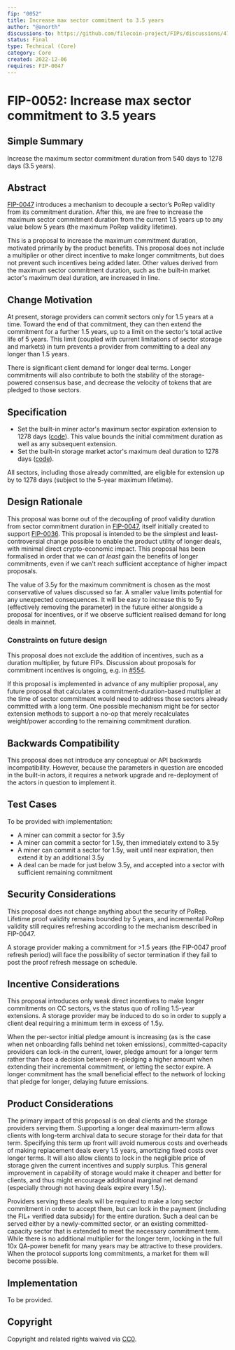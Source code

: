 ```yaml
---
fip: "0052"
title: Increase max sector commitment to 3.5 years
author: "@anorth"
discussions-to: https://github.com/filecoin-project/FIPs/discussions/475
status: Final
type: Technical (Core)
category: Core
created: 2022-12-06
requires: FIP-0047
---
```


# FIP-0052: Increase max sector commitment to 3.5 years

## Simple Summary
Increase the maximum sector commitment duration from 540 days to 1278 days (3.5 years).

## Abstract
[FIP-0047](https://github.com/filecoin-project/FIPs/blob/master/FIPS/fip-0047.md) 
introduces a mechanism to decouple a sector’s PoRep validity from its commitment duration.
After this, we are free to increase the maximum sector commitment duration from the current 1.5 years
up to any value below 5 years (the maximum PoRep validity lifetime).

This is a proposal to increase the maximum commitment duration, motivated primarily by the product benefits.
This proposal does not include a multiplier or other direct incentive to make longer commitments,
but does not prevent such incentives being added later.
Other values derived from the maximum sector commitment duration, 
such as the built-in market actor's maximum deal duration, are increased in line.

## Change Motivation
At present, storage providers can commit sectors only for 1.5 years at a time.
Toward the end of that commitment, they can then extend the commitment for a further 1.5 years,
up to a limit on the sector's total active life of 5 years.
This limit (coupled with current limitations of sector storage and markets) in turn prevents a provider
from committing to a deal any longer than 1.5 years.

There is significant client demand for longer deal terms.
Longer commitments will also contribute to both the stability of the storage-powered consensus base,
and decrease the velocity of tokens that are pledged to those sectors.

## Specification
- Set the built-in miner actor's maximum sector expiration extension to 1278 days 
  ([code](https://github.com/filecoin-project/builtin-actors/blob/a6250c71cd099b781912b71ae4dec9809aec3fb9/runtime/src/runtime/policy.rs#L367)).
  This value bounds the initial commitment duration as well as any subsequent extension.
- Set the built-in storage market actor's maximum deal duration to 1278 days
  ([code](https://github.com/filecoin-project/builtin-actors/blob/dc8077c30694bda58559cd057c6d1a0e1b73fc6e/actors/market/src/policy.rs#L22)).

All sectors, including those already committed, are eligible for extension up by to 1278 days (subject to the 5-year maximum lifetime).

## Design Rationale
This proposal was borne out of the decoupling of proof validity duration from sector commitment duration in
[FIP-0047](https://github.com/filecoin-project/FIPs/blob/master/FIPS/fip-0047.md), itself initially created 
to support [FIP-0036](https://github.com/filecoin-project/FIPs/blob/master/FIPS/fip-0036.md).
This proposal is intended to be the simplest and least-controversial change possible to enable the 
product utility of longer deals, with minimal direct crypto-economic impact.
This proposal has been formalised in order that we can _at least_ gain the benefits of longer commitments,
even if we can't reach sufficient acceptance of higher impact proposals.

The value of 3.5y for the maximum commitment is chosen as the most conservative of values discussed so far.
A smaller value limits potential for any unexpected consequences.
It will be easy to increase this to 5y (effectively removing the parameter) in the future either
alongside a proposal for incentives, 
or if we observe sufficient realised demand for long deals in mainnet.

### Constraints on future design
This proposal does not exclude the addition of incentives, such as a duration multiplier, by future FIPs.
Discussion about proposals for commitment incentives is ongoing, 
e.g. in [#554](https://github.com/filecoin-project/FIPs/discussions/554).

If this proposal is implemented in advance of any multiplier proposal, 
any future proposal that calculates a commitment-duration-based multiplier at the time of sector commitment 
would need to address those sectors already committed with a long term.
One possible mechanism might be for sector extension methods to support a no-op 
that merely recalculates weight/power according to the remaining commitment duration.

## Backwards Compatibility
This proposal does not introduce any conceptual or API backwards incompatibility.
However, because the parameters in question are encoded in the built-in actors, 
it requires a network upgrade and re-deployment of the actors in question to implement it.

## Test Cases
To be provided with implementation:
- A miner can commit a sector for 3.5y
- A miner can commit a sector for 1.5y, then immediately extend to 3.5y
- A miner can commit a sector for 1.5y, wait until near expiration, then extend it by an additional 3.5y
- A deal can be made for just below 3.5y, and accepted into a sector with sufficient remaining commitment

## Security Considerations
This proposal does not change anything about the security of PoRep.
Lifetime proof validity remains bounded by 5 years, 
and incremental PoRep validity still requires refreshing according to the mechanism described in FIP-0047.

A storage provider making a commitment for >1.5 years (the FIP-0047 proof refresh period) will
face the possibility of sector termination if they fail to post the proof refresh message on schedule.

## Incentive Considerations
This proposal introduces only weak direct incentives to make longer commitments on CC sectors,
vs the status quo of rolling 1.5-year extensions.
A storage provider may be induced to do so in order to supply a client deal
requiring a minimum term in excess of 1.5y.

When the per-sector initial pledge amount is increasing (as is the case when net onboarding falls behind net token emissions),
committed-capacity providers can lock-in the current, lower, pledge amount for a longer term
rather than face a decision between re-pledging a higher amount when extending their incremental commitment,
or letting the sector expire.
A longer commitment has the small beneficial effect to the network of locking that pledge for longer, delaying future emissions.

## Product Considerations
The primary impact of this proposal is on deal clients and the storage providers serving them.
Supporting a longer deal maximum-term allows clients with long-term archival data to secure storage for their data for that term.
Specifying this term up front will avoid numerous costs and overheads of making replacement deals every 1.5 years,
amortizing fixed costs over longer terms.
It will also allow clients to lock in the negligible price of storage given the current incentives and supply surplus.
This general improvement in capability of storage would make it cheaper and better for clients,
and thus might encourage additional marginal net demand (especially through not having deals expire every 1.5y).

Providers serving these deals will be required to make a long sector commitment in order to accept them,
but can lock in the payment (including the FIL+ verified data subsidy) for the entire duration.
Such a deal can be served either by a newly-committed sector, or an existing committed-capacity sector
that is extended to meet the necessary commitment term.
While there is no additional multiplier for the longer term,
locking in the full 10x QA-power benefit for many years may be attractive to these providers.
When the protocol supports long commitments, a market for them will become possible.

## Implementation
To be provided.

## Copyright
Copyright and related rights waived via [CC0](https://creativecommons.org/publicdomain/zero/1.0/).
